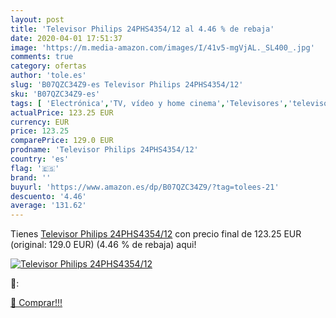 ```yaml
---
layout: post
title: 'Televisor Philips 24PHS4354/12 al 4.46 % de rebaja'
date: 2020-04-01 17:51:37
image: 'https://m.media-amazon.com/images/I/41v5-mgVjAL._SL400_.jpg'
comments: true
category: ofertas
author: 'tole.es'
slug: 'B07QZC34Z9-es Televisor Philips 24PHS4354/12'
sku: 'B07QZC34Z9-es'
tags: [ 'Electrónica','TV, vídeo y home cinema','Televisores','televisor', ]
actualPrice: 123.25 EUR
currency: EUR
price: 123.25
comparePrice: 129.0 EUR
prodname: 'Televisor Philips 24PHS4354/12'
country: 'es'
flag: '🇪🇸'
brand: ''
buyurl: 'https://www.amazon.es/dp/B07QZC34Z9/?tag=tolees-21'
descuento: '4.46'
average: '131.62'
---
```


Tienes [Televisor Philips 24PHS4354/12](https://www.amazon.es/dp/B07QZC34Z9/?tag=tolees-21) con precio final de  123.25 EUR (original: 129.0 EUR) (4.46 %  de rebaja) aqui!

[![Televisor Philips 24PHS4354/12](https://m.media-amazon.com/images/I/41v5-mgVjAL._SL400_.jpg)](https://www.amazon.es/dp/B07QZC34Z9/?tag=tolees-21)

🔎:


[🛒 Comprar!!!](https://www.amazon.es/dp/B07QZC34Z9/?tag=tolees-21)

